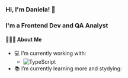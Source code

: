 ### Hi, I'm Daniela! 👋

### I'm a Frontend Dev and QA Analyst

#### 👨🏻‍💻 About Me

- :computer: I’m currently working with:
  - ![TypeScript](https://badgen.net/badge/icon/typescript?icon=typescript&label)
- :books: I’m currently learning more and stydying:


